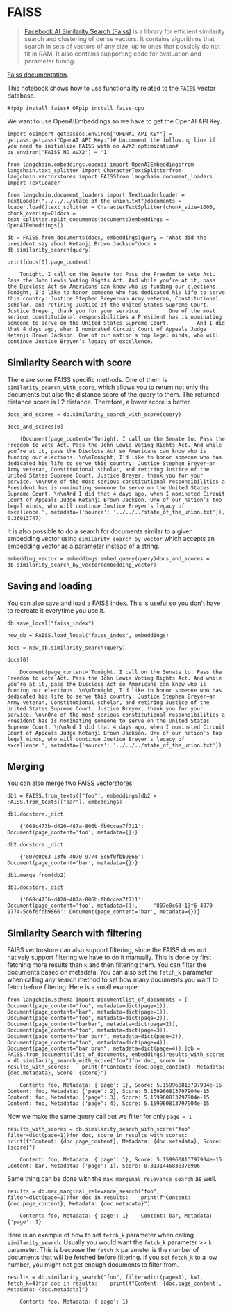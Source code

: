FAISS
=====

> [Facebook AI Similarity Search (Faiss)](https://engineering.fb.com/2017/03/29/data-infrastructure/faiss-a-library-for-efficient-similarity-search/) is a library for efficient similarity search and clustering of dense vectors. It contains algorithms that search in sets of vectors of any size, up to ones that possibly do not fit in RAM. It also contains supporting code for evaluation and parameter tuning.

[Faiss documentation](https://faiss.ai/).

This notebook shows how to use functionality related to the `FAISS` vector database.

    #!pip install faiss# ORpip install faiss-cpu

We want to use OpenAIEmbeddings so we have to get the OpenAI API Key.

    import osimport getpassos.environ["OPENAI_API_KEY"] = getpass.getpass("OpenAI API Key:")# Uncomment the following line if you need to initialize FAISS with no AVX2 optimization# os.environ['FAISS_NO_AVX2'] = '1'

    from langchain.embeddings.openai import OpenAIEmbeddingsfrom langchain.text_splitter import CharacterTextSplitterfrom langchain.vectorstores import FAISSfrom langchain.document_loaders import TextLoader

    from langchain.document_loaders import TextLoaderloader = TextLoader("../../../state_of_the_union.txt")documents = loader.load()text_splitter = CharacterTextSplitter(chunk_size=1000, chunk_overlap=0)docs = text_splitter.split_documents(documents)embeddings = OpenAIEmbeddings()

    db = FAISS.from_documents(docs, embeddings)query = "What did the president say about Ketanji Brown Jackson"docs = db.similarity_search(query)

    print(docs[0].page_content)

        Tonight. I call on the Senate to: Pass the Freedom to Vote Act. Pass the John Lewis Voting Rights Act. And while you’re at it, pass the Disclose Act so Americans can know who is funding our elections.         Tonight, I’d like to honor someone who has dedicated his life to serve this country: Justice Stephen Breyer—an Army veteran, Constitutional scholar, and retiring Justice of the United States Supreme Court. Justice Breyer, thank you for your service.         One of the most serious constitutional responsibilities a President has is nominating someone to serve on the United States Supreme Court.         And I did that 4 days ago, when I nominated Circuit Court of Appeals Judge Ketanji Brown Jackson. One of our nation’s top legal minds, who will continue Justice Breyer’s legacy of excellence.

Similarity Search with score[​](#similarity-search-with-score "Direct link to Similarity Search with score")
------------------------------------------------------------------------------------------------------------

There are some FAISS specific methods. One of them is `similarity_search_with_score`, which allows you to return not only the documents but also the distance score of the query to them. The returned distance score is L2 distance. Therefore, a lower score is better.

    docs_and_scores = db.similarity_search_with_score(query)

    docs_and_scores[0]

        (Document(page_content='Tonight. I call on the Senate to: Pass the Freedom to Vote Act. Pass the John Lewis Voting Rights Act. And while you’re at it, pass the Disclose Act so Americans can know who is funding our elections. \n\nTonight, I’d like to honor someone who has dedicated his life to serve this country: Justice Stephen Breyer—an Army veteran, Constitutional scholar, and retiring Justice of the United States Supreme Court. Justice Breyer, thank you for your service. \n\nOne of the most serious constitutional responsibilities a President has is nominating someone to serve on the United States Supreme Court. \n\nAnd I did that 4 days ago, when I nominated Circuit Court of Appeals Judge Ketanji Brown Jackson. One of our nation’s top legal minds, who will continue Justice Breyer’s legacy of excellence.', metadata={'source': '../../../state_of_the_union.txt'}),     0.36913747)

It is also possible to do a search for documents similar to a given embedding vector using `similarity_search_by_vector` which accepts an embedding vector as a parameter instead of a string.

    embedding_vector = embeddings.embed_query(query)docs_and_scores = db.similarity_search_by_vector(embedding_vector)

Saving and loading[​](#saving-and-loading "Direct link to Saving and loading")
------------------------------------------------------------------------------

You can also save and load a FAISS index. This is useful so you don't have to recreate it everytime you use it.

    db.save_local("faiss_index")

    new_db = FAISS.load_local("faiss_index", embeddings)

    docs = new_db.similarity_search(query)

    docs[0]

        Document(page_content='Tonight. I call on the Senate to: Pass the Freedom to Vote Act. Pass the John Lewis Voting Rights Act. And while you’re at it, pass the Disclose Act so Americans can know who is funding our elections. \n\nTonight, I’d like to honor someone who has dedicated his life to serve this country: Justice Stephen Breyer—an Army veteran, Constitutional scholar, and retiring Justice of the United States Supreme Court. Justice Breyer, thank you for your service. \n\nOne of the most serious constitutional responsibilities a President has is nominating someone to serve on the United States Supreme Court. \n\nAnd I did that 4 days ago, when I nominated Circuit Court of Appeals Judge Ketanji Brown Jackson. One of our nation’s top legal minds, who will continue Justice Breyer’s legacy of excellence.', metadata={'source': '../../../state_of_the_union.txt'})

Merging[​](#merging "Direct link to Merging")
---------------------------------------------

You can also merge two FAISS vectorstores

    db1 = FAISS.from_texts(["foo"], embeddings)db2 = FAISS.from_texts(["bar"], embeddings)

    db1.docstore._dict

        {'068c473b-d420-487a-806b-fb0ccea7f711': Document(page_content='foo', metadata={})}

    db2.docstore._dict

        {'807e0c63-13f6-4070-9774-5c6f0fbb9866': Document(page_content='bar', metadata={})}

    db1.merge_from(db2)

    db1.docstore._dict

        {'068c473b-d420-487a-806b-fb0ccea7f711': Document(page_content='foo', metadata={}),     '807e0c63-13f6-4070-9774-5c6f0fbb9866': Document(page_content='bar', metadata={})}

Similarity Search with filtering[​](#similarity-search-with-filtering "Direct link to Similarity Search with filtering")
------------------------------------------------------------------------------------------------------------------------

FAISS vectorstore can also support filtering, since the FAISS does not natively support filtering we have to do it manually. This is done by first fetching more results than `k` and then filtering them. You can filter the documents based on metadata. You can also set the `fetch_k` parameter when calling any search method to set how many documents you want to fetch before filtering. Here is a small example:

    from langchain.schema import Documentlist_of_documents = [    Document(page_content="foo", metadata=dict(page=1)),    Document(page_content="bar", metadata=dict(page=1)),    Document(page_content="foo", metadata=dict(page=2)),    Document(page_content="barbar", metadata=dict(page=2)),    Document(page_content="foo", metadata=dict(page=3)),    Document(page_content="bar burr", metadata=dict(page=3)),    Document(page_content="foo", metadata=dict(page=4)),    Document(page_content="bar bruh", metadata=dict(page=4)),]db = FAISS.from_documents(list_of_documents, embeddings)results_with_scores = db.similarity_search_with_score("foo")for doc, score in results_with_scores:    print(f"Content: {doc.page_content}, Metadata: {doc.metadata}, Score: {score}")

        Content: foo, Metadata: {'page': 1}, Score: 5.159960813797904e-15    Content: foo, Metadata: {'page': 2}, Score: 5.159960813797904e-15    Content: foo, Metadata: {'page': 3}, Score: 5.159960813797904e-15    Content: foo, Metadata: {'page': 4}, Score: 5.159960813797904e-15

Now we make the same query call but we filter for only `page = 1`

    results_with_scores = db.similarity_search_with_score("foo", filter=dict(page=1))for doc, score in results_with_scores:    print(f"Content: {doc.page_content}, Metadata: {doc.metadata}, Score: {score}")

        Content: foo, Metadata: {'page': 1}, Score: 5.159960813797904e-15    Content: bar, Metadata: {'page': 1}, Score: 0.3131446838378906

Same thing can be done with the `max_marginal_relevance_search` as well.

    results = db.max_marginal_relevance_search("foo", filter=dict(page=1))for doc in results:    print(f"Content: {doc.page_content}, Metadata: {doc.metadata}")

        Content: foo, Metadata: {'page': 1}    Content: bar, Metadata: {'page': 1}

Here is an example of how to set `fetch_k` parameter when calling `similarity_search`. Usually you would want the `fetch_k` parameter >> `k` parameter. This is because the `fetch_k` parameter is the number of documents that will be fetched before filtering. If you set `fetch_k` to a low number, you might not get enough documents to filter from.

    results = db.similarity_search("foo", filter=dict(page=1), k=1, fetch_k=4)for doc in results:    print(f"Content: {doc.page_content}, Metadata: {doc.metadata}")

        Content: foo, Metadata: {'page': 1}